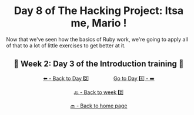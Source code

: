 <h1 align="center">Day 8 of The Hacking Project: Itsa me, Mario !</h1>

Now that we've seen how the basics of Ruby work, we're going to apply all of that to a lot of little exercises to get better at it.

<h2 align="center">🎉 Week 2: Day 3 of the Introduction training 🎉</h2>

<div align="center">
  
  [⬅️ - Back to Day 2️⃣](https://github.com/BenjaminCharmes/THP_Introduction/tree/main/Week_2/Day_2)
  &nbsp;&nbsp;&nbsp;&nbsp;&nbsp;&nbsp;&nbsp;&nbsp;&nbsp;&nbsp;&nbsp;&nbsp;&nbsp;&nbsp;&nbsp;
  [Go to Day 4️⃣ - ➡️](https://github.com/BenjaminCharmes/THP_Introduction/tree/main/Week_2/Day_4)

</div>

<div align="center">

  [🔙 - Back to week 2️⃣](https://github.com/BenjaminCharmes/THP_Introduction/tree/main/Week_2)

  [🔙 - Back to home page](https://github.com/BenjaminCharmes/THP_Introduction)

</div>